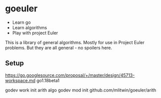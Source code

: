 # goeuler

* Learn go
* Learn algorithms
* Play with project Euler

This is a library of general algorithms. Mostly for use in Project Euler problems. But they are all general - no spoilers here.

## Setup
https://go.googlesource.com/proposal/+/master/design/45713-workspace.md
go1.18beta1 

godev work init arith algo
godev mod init github.com/mlitwin/goeuler/arith